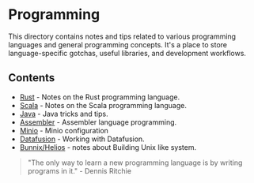 # Programming

This directory contains notes and tips related to various programming languages and general programming concepts. It's a place to store language-specific gotchas, useful libraries, and development workflows.

## Contents

-   [Rust](rust/rust.md) - Notes on the Rust programming language.
-   [Scala](scala/scala.md) - Notes on the Scala programming language.
-   [Java](java/java.md) - Java tricks and tips.
-   [Assembler](assembly.md) - Assembler language programming.
-   [Minio](minio.md) - Minio configuration
- [Datafusion](datafusion/datafusion.md) - Working with Datafusion.
- [Bunnix/Helios](building_unix_system.md) - notes about Building Unix like system.

> "The only way to learn a new programming language is by writing programs in it." - Dennis Ritchie